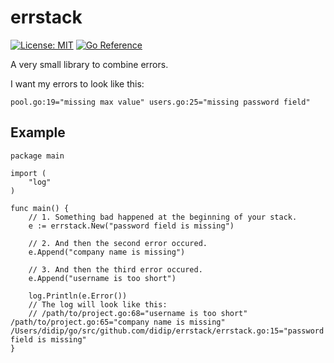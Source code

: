 # errstack

[![License: MIT](https://img.shields.io/badge/License-MIT-yellow.svg)](https://github.com/didip/errstack/blob/main/LICENSE)
[![Go Reference](https://pkg.go.dev/badge/github.com/didip/errstack.svg)](https://pkg.go.dev/github.com/didip/errstack)

A very small library to combine errors.

I want my errors to look like this:

```
pool.go:19="missing max value" users.go:25="missing password field"
```

## Example

```
package main

import (
    "log"
)

func main() {
    // 1. Something bad happened at the beginning of your stack.
    e := errstack.New("password field is missing")

    // 2. And then the second error occured.
    e.Append("company name is missing")

    // 3. And then the third error occured.
    e.Append("username is too short")

    log.Println(e.Error())
    // The log will look like this:
    // /path/to/project.go:68="username is too short" /path/to/project.go:65="company name is missing" /Users/didip/go/src/github.com/didip/errstack/errstack.go:15="password field is missing"
}
```